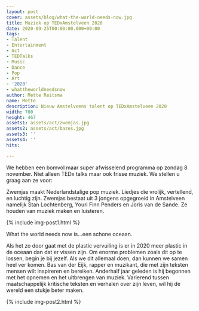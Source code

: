 ```yaml
---
layout: post
cover: assets/blog/what-the-world-needs-now.jpg
title: Muziek op TEDxAmstelveen 2020
date: 2020-09-25T00:00:00.000+00:00
tags:
- Talent
- Entertainment
- Act
- TEDTalks
- Music
- Dance
- Pop
- Art
- '2020'
- whattheworldneedsnow
author: Mette Reitsma
name: Mette
description: Nieuw Amstelveens talent op TEDxAmstelveen 2020
width: 700
height: 467
assets1: assets/act/zwemjas.jpg
assets2: assets/act/bazes.jpg
assets3: ''
assets4: ''
hits:

---
```

We hebben een bomvol maar super afwisselend programma op zondag 8 november. Niet alleen TEDx talks maar ook frisse muziek. We stellen u graag aan ze voor:

Zwemjas maakt Nederlandstalige pop muziek. Liedjes die vrolijk, vertellend, en luchtig zijn. Zwemjas bestaat uit 3 jongens opgegroeid in Amstelveen namelijk Stan Lochtenberg,  Youri Finn Penders en Joris van de Sande. Ze houden van muziek maken en luisteren.

{% include img-post1.html %}

What the world needs now is...een schone oceaan.

Als het zo door gaat met de plastic vervuiling is er in 2020 meer plastic in de oceaan dan dat er vissen zijn. Om enorme problemen zoals dit op te lossen, begin je bij jezelf. Als we dit allemaal doen, dan kunnen we samen heel ver komen. Bas van der Eijk, rapper en muzikant, die met zijn teksten mensen wilt inspireren en bereiken. Anderhalf jaar geleden is hij begonnen met het opnemen en het uitbrengen van muziek. Varierend tussen maatschappelijk kritische teksten en verhalen over zijn leven, wil hij de wereld een stukje beter maken.

{% include img-post2.html %}
